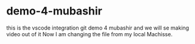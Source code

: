 # demo-4-mubashir
this is the vscode integration git  demo 4 mubashir   and we will se making video out of it
Now I am changing the file from my local Machisse.
